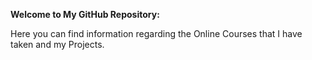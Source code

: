 **Welcome to My GitHub Repository:**

Here you can find information regarding the Online Courses that I have taken and my Projects.
